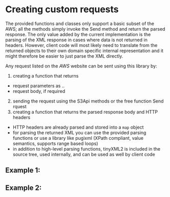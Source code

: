 # Creating custom requests

The provided functions and classes only support a basic subset of
the AWS; all the methods simply invoke the Send method and return
the parsed response.
The only value added by the current implementation is the parsing of the XML
response in cases where data is not returned in headers.
However, client code will most likely need to translate from the returned
objects to their own domain specific internal representation and it might
therefore be easier to just parse the XML directly.

Any request listed on the *AWS* website can be sent using this library by:

1. creating a function that returns
  - request parameters as ..
  - request body, if required
2. sending the request using the S3Api methods or the free function Send rquest
3. creating a function that returns the parsed response body and HTTP headers
  - HTTP headers are already parsed and stored into a `map` object
  - for parsing the returned XML you can use the provided parsing functions
    or use a library like pugixml (XPath compliant, value semantics, supports range based loops)
  - in addition to high-level parsing functions, tinyXML2 is included in the
    source tree, used internally, and can be used as well by client code

## Example 1: 

## Example 2:
